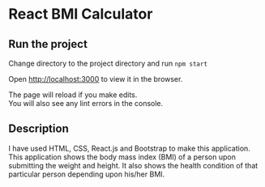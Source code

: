 # React BMI Calculator

## Run the project

Change directory to the project directory and run `npm start`

Open [http://localhost:3000](http://localhost:3000) to view it in the browser.

The page will reload if you make edits.\
You will also see any lint errors in the console.

## Description

I have used HTML, CSS, React.js and Bootstrap to make this application. This application shows the body mass index (BMI) of a person upon submitting the weight and height. It also shows the health condition of that particular person depending upon his/her BMI.